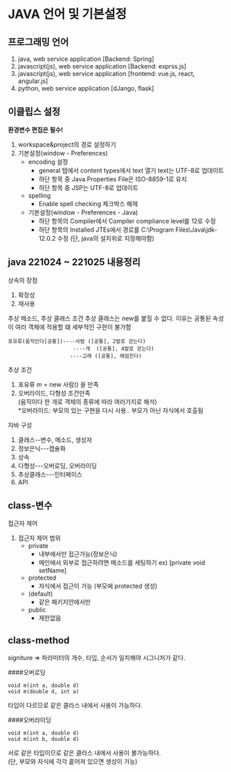 JAVA 언어 및 기본설정
==========================
프로그래밍 언어
-------------------
1. java, web service application [Backend: Spring]
2. javascript(js), web service application [Backend: exprss.js]
3. javascript(js), web service application [frontend: vue.js, react, angular.js]
4. python, web service application [dJango, flask]

이클립스 설정
-----------------------
**환경변수 편집은 필수!**

1. workspace&project의 경로 설정하기
2. 기본설정(window - Preferences)    
    - encoding 설정
        - general 탭에서 content types에서 text 열기 text는 UTF-8로 업데이트  
        - 하단 항목 중 Java Properties File은 ISO-8859-1로 유지   
        - 하단 항목 중 JSP는 UTF-8로 업데이트        
    - spelling
        - Enable spell checking 체크박스 해제    
    - 기본설정(window - Preferences - Java)    
        - 하단 항목의 Compiler에서 Compiler compliance level를 12로 수정 
        - 하단 항목의 Installed JTEs에서 경로를 C:\Program Files\Java\jdk-12.0.2 수정 (단, java의 설치위로 지정해야함)

java 221024 ~ 221025 내용정리
-------------------------------
상속의 장점
1. 확장성
2. 재사용

추상 메소드, 추상 클래스 조건
추상 클래스는 new를 붙힐 수 없다.
이유는 공통된 속성이 여러 객체에 적용할 떄 세부적인 구현이 불가함

    포유류(움직인다[공통])----사람 ([공통], 2발로 걷는다)
                         ----개  ([공통], 4발로 걷는다)
                        ----고래 ([공통], 헤엄친다)
                        
추상 조건
1. 포유류 m = new 사람() 을 만족
2. 오버라이드, 다형성 조건만족    
(움직이다 한 개로 객체의 종류에 따라 여러가지로 해석)    
*오버라이드: 부모의 있는 구현을 다시 사용.. 부모가 아닌 자식에서 호출됨   


자바 구성
1. 클래스--변수, 메소드, 생성자
2. 정보은닉---캡슐화
3. 상속
4. 다형성---오버로딩, 오버라이딩
5. 추상클래스---인터페이스
6. API

class-변수
---------------------------
접근자 제어
1. 접근자 제어 범위
    - private
        - 내부에서만 접근가능(정보은닉)
        - 메인에서 외부로 접근하려면 메소드를 세팅하기 ex) [private void setName]
    - protected
        - 자식에서 접근이 가능 (부모에 protected 생성)
    - (default)
        - 같은 패키지안에서만
    - public
        - 제한없음

class-method
--------------
signiture => 파라미터의 개수, 타입, 순서가 일치해야 시그니처가 같다.

####오버로딩
```
void m(int a, double d)
void m(double d, int a)
```

타입이 다르므로 같은 클라스 내에서 사용이 가능하다.


####오버라이딩

```
void m(int a, double d)
void m(int b, double d)
```

서로 같은 타입이므로 같은 클라스 내에서 사용이 불가능하다.   
(단, 부모와 자식에 각각 흩어져 있으면 생성이 가능)

